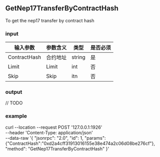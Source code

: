 ## GetNep17TransferByContractHash

To get the nep17 transfer by contract hash

### input

| 输入参数         | 参数含义       | 类型    | 是否必须  |
| ---------------- | -------------- | ------- |------   |
| ContractHash    | 合约地址      | string  | 是|
| Limit     | Limit         | int  |否  |
| Skip |Skip | itn |否 |

### output

// TODO

### example

curl --location --request POST '127.0.0.1:1926' \
--header 'Content-Type: application/json' \
--data-raw '{
    "jsonrpc": "2.0",
    "id": 1,
    "params": {"ContractHash":"0xd2a4cff31913016155e38e474a2c06d08be276cf"},
    "method": "GetNep17TransferByContractHash"
}'


